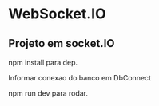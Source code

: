 # WebSocket.IO
## Projeto em socket.IO

npm install para dep.

Informar conexao do banco em DbConnect

npm run dev para rodar. 
